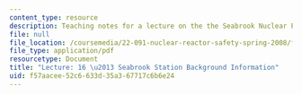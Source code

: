 ```yaml
---
content_type: resource
description: Teaching notes for a lecture on the the Seabrook Nuclear Power Plant.
file: null
file_location: /coursemedia/22-091-nuclear-reactor-safety-spring-2008/f57aacee52c6633d35a367717c6b6e24_MIT22_091S08_lec16note.pdf
file_type: application/pdf
resourcetype: Document
title: "Lecture: 16 \u2013 Seabrook Station Background Information"
uid: f57aacee-52c6-633d-35a3-67717c6b6e24
---
```

